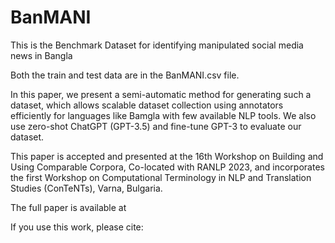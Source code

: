 # BanMANI
This is the Benchmark Dataset for identifying manipulated social media news in Bangla

Both the train and test data are in the BanMANI.csv file. 

In this paper, we present a semi-automatic method for generating such a dataset, which allows scalable dataset collection using annotators efficiently for languages like Bamgla with few available NLP tools. We also use zero-shot ChatGPT (GPT-3.5) and fine-tune GPT-3 to evaluate our dataset. 

This paper is accepted and presented at the 16th Workshop on Building and Using Comparable Corpora, Co-located with RANLP 2023, and incorporates the first Workshop on Computational Terminology in NLP and Translation Studies (ConTeNTs), Varna, Bulgaria. 

The full paper is available at 

If you use this work, please cite:





